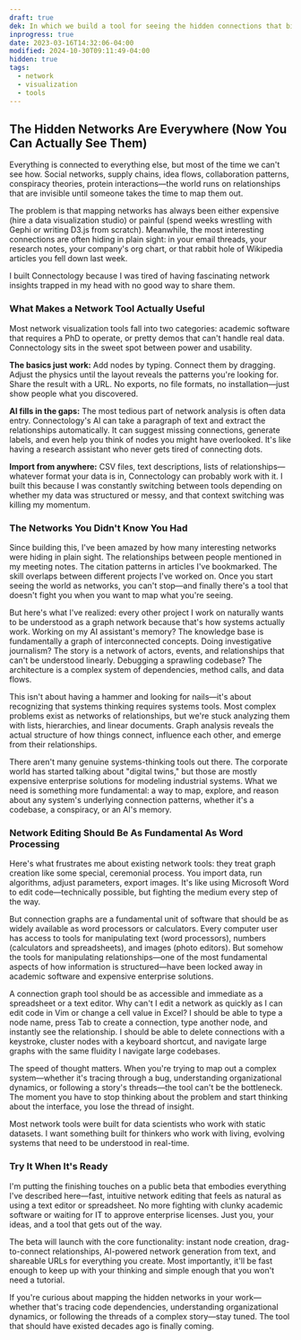 ```yaml
---
draft: true
dek: In which we build a tool for seeing the hidden connections that bind the world together
inprogress: true
date: 2023-03-16T14:32:06-04:00
modified: 2024-10-30T09:11:49-04:00
hidden: true
tags:
  - network
  - visualization
  - tools
---
```

## The Hidden Networks Are Everywhere (Now You Can Actually See Them)

Everything is connected to everything else, but most of the time we can't see how. Social networks, supply chains, idea flows, collaboration patterns, conspiracy theories, protein interactions—the world runs on relationships that are invisible until someone takes the time to map them out.

The problem is that mapping networks has always been either expensive (hire a data visualization studio) or painful (spend weeks wrestling with Gephi or writing D3.js from scratch). Meanwhile, the most interesting connections are often hiding in plain sight: in your email threads, your research notes, your company's org chart, or that rabbit hole of Wikipedia articles you fell down last week.

I built Connectology because I was tired of having fascinating network insights trapped in my head with no good way to share them.

### What Makes a Network Tool Actually Useful

Most network visualization tools fall into two categories: academic software that requires a PhD to operate, or pretty demos that can't handle real data. Connectology sits in the sweet spot between power and usability.

**The basics just work:** Add nodes by typing. Connect them by dragging. Adjust the physics until the layout reveals the patterns you're looking for. Share the result with a URL. No exports, no file formats, no installation—just show people what you discovered.

**AI fills in the gaps:** The most tedious part of network analysis is often data entry. Connectology's AI can take a paragraph of text and extract the relationships automatically. It can suggest missing connections, generate labels, and even help you think of nodes you might have overlooked. It's like having a research assistant who never gets tired of connecting dots.

**Import from anywhere:** CSV files, text descriptions, lists of relationships—whatever format your data is in, Connectology can probably work with it. I built this because I was constantly switching between tools depending on whether my data was structured or messy, and that context switching was killing my momentum.

### The Networks You Didn't Know You Had

Since building this, I've been amazed by how many interesting networks were hiding in plain sight. The relationships between people mentioned in my meeting notes. The citation patterns in articles I've bookmarked. The skill overlaps between different projects I've worked on. Once you start seeing the world as networks, you can't stop—and finally there's a tool that doesn't fight you when you want to map what you're seeing.

But here's what I've realized: every other project I work on naturally wants to be understood as a graph network because that's how systems actually work. Working on my AI assistant's memory? The knowledge base is fundamentally a graph of interconnected concepts. Doing investigative journalism? The story is a network of actors, events, and relationships that can't be understood linearly. Debugging a sprawling codebase? The architecture is a complex system of dependencies, method calls, and data flows.

This isn't about having a hammer and looking for nails—it's about recognizing that systems thinking requires systems tools. Most complex problems exist as networks of relationships, but we're stuck analyzing them with lists, hierarchies, and linear documents. Graph analysis reveals the actual structure of how things connect, influence each other, and emerge from their relationships.

There aren't many genuine systems-thinking tools out there. The corporate world has started talking about "digital twins," but those are mostly expensive enterprise solutions for modeling industrial systems. What we need is something more fundamental: a way to map, explore, and reason about any system's underlying connection patterns, whether it's a codebase, a conspiracy, or an AI's memory.

### Network Editing Should Be As Fundamental As Word Processing

Here's what frustrates me about existing network tools: they treat graph creation like some special, ceremonial process. You import data, run algorithms, adjust parameters, export images. It's like using Microsoft Word to edit code—technically possible, but fighting the medium every step of the way.

But connection graphs are a fundamental unit of software that should be as widely available as word processors or calculators. Every computer user has access to tools for manipulating text (word processors), numbers (calculators and spreadsheets), and images (photo editors). But somehow the tools for manipulating relationships—one of the most fundamental aspects of how information is structured—have been locked away in academic software and expensive enterprise solutions.

A connection graph tool should be as accessible and immediate as a spreadsheet or a text editor. Why can't I edit a network as quickly as I can edit code in Vim or change a cell value in Excel? I should be able to type a node name, press Tab to create a connection, type another node, and instantly see the relationship. I should be able to delete connections with a keystroke, cluster nodes with a keyboard shortcut, and navigate large graphs with the same fluidity I navigate large codebases.

The speed of thought matters. When you're trying to map out a complex system—whether it's tracing through a bug, understanding organizational dynamics, or following a story's threads—the tool can't be the bottleneck. The moment you have to stop thinking about the problem and start thinking about the interface, you lose the thread of insight.

Most network tools were built for data scientists who work with static datasets. I want something built for thinkers who work with living, evolving systems that need to be understood in real-time.

### Try It When It's Ready

I'm putting the finishing touches on a public beta that embodies everything I've described here—fast, intuitive network editing that feels as natural as using a text editor or spreadsheet. No more fighting with clunky academic software or waiting for IT to approve enterprise licenses. Just you, your ideas, and a tool that gets out of the way.

The beta will launch with the core functionality: instant node creation, drag-to-connect relationships, AI-powered network generation from text, and shareable URLs for everything you create. Most importantly, it'll be fast enough to keep up with your thinking and simple enough that you won't need a tutorial.

If you're curious about mapping the hidden networks in your work—whether that's tracing code dependencies, understanding organizational dynamics, or following the threads of a complex story—stay tuned. The tool that should have existed decades ago is finally coming.